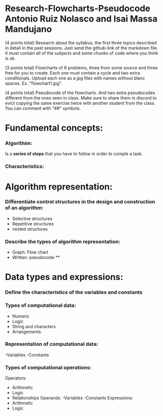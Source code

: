 # Research-Flowcharts-Pseudocode Antonio Ruiz Nolasco and Isai Massa Mandujano

(4 points total) Research about the syllabus, the first three topics described in detail in the past sessions. Just send the github-link of the markdown file. It must contain all of the subjects and some chunks of code where you think is ok.

(3 points total) Flowcharts of 6 problems, three from some source and three free for you to create. Each one must contain a cycle and two extra conditionals. Upload each one as a jpg files with names without blanc spaces. Ex. "flowchart1.jpg".

(4 points total) Pseudocode of the flowcharts. And two extra pseudocodes different from the ones seen in class.  Make sure to share them in discord to evict copying the same exercise twice with another student from the class. You can comment with "##" symbols. 

# Fundamental concepts:
### Algorithim: 
Is a **series of steps** that you have to follow in order to comple a task.
### Characteristics:

# Algorithm representation:

### Differentiate control structures in the design and construction of an algorithm:
- Selective structures
- Repetitive structures
- nested structures

### Describe the types of algorithm representation:
- Graph: Flow chart
- Written: pseudocode ** 

# Data types and expressions: 
### Define the characteristics of the variables and constants

### Types of computational data:
- Numeric
- Logic
- String and characters
- Arrangements

### Representation of computational data:
-Variables
-Constants

### Types of computational operations:
Operators:
- Arithmetic
- Logic
- Relationships
Operands:
-Variables
-Constants
Expressions:
- Arithmetic
- Logic

